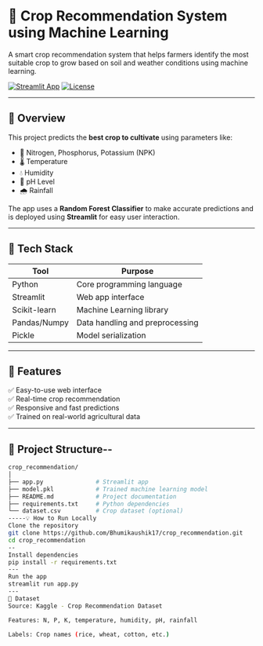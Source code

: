 # 🌾 Crop Recommendation System using Machine Learning

A smart crop recommendation system that helps farmers identify the most suitable crop to grow based on soil and weather conditions using machine learning.

[![Streamlit App](https://img.shields.io/badge/Streamlit-Deployed-green?logo=streamlit)](https://your-app-url.streamlit.app)
[![License](https://img.shields.io/badge/license-MIT-blue.svg)](LICENSE)

---

## 📌 Overview

This project predicts the **best crop to cultivate** using parameters like:
- 🧪 Nitrogen, Phosphorus, Potassium (NPK)
- 🌡️ Temperature
- 💧 Humidity
- 🧪 pH Level
- 🌧️ Rainfall

The app uses a **Random Forest Classifier** to make accurate predictions and is deployed using **Streamlit** for easy user interaction.

---

## 🔧 Tech Stack

| Tool         | Purpose                         |
|--------------|----------------------------------|
| Python       | Core programming language        |
| Streamlit    | Web app interface                |
| Scikit-learn | Machine Learning library         |
| Pandas/Numpy | Data handling and preprocessing  |
| Pickle       | Model serialization              |

---

## 🚀 Features

✅ Easy-to-use web interface  
✅ Real-time crop recommendation  
✅ Responsive and fast predictions  
✅ Trained on real-world agricultural data  

---


## 📁 Project Structure--

```bash
crop_recommendation/
│
├── app.py               # Streamlit app
├── model.pkl            # Trained machine learning model
├── README.md            # Project documentation
├── requirements.txt     # Python dependencies
└── dataset.csv          # Crop dataset (optional)
-----💡 How to Run Locally
Clone the repository
git clone https://github.com/Bhumikaushik17/crop_recommendation.git
cd crop_recommendation
--
Install dependencies
pip install -r requirements.txt
---
Run the app
streamlit run app.py
---
🧠 Dataset
Source: Kaggle - Crop Recommendation Dataset

Features: N, P, K, temperature, humidity, pH, rainfall

Labels: Crop names (rice, wheat, cotton, etc.)

